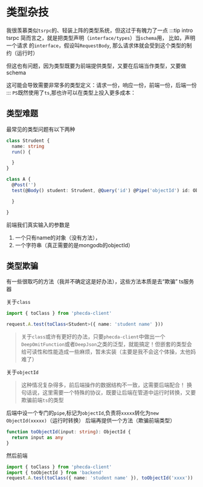 # 类型杂技

我很羡慕类似`tsrpc`的、轻装上阵的类型系统，但这过于有魄力了一点
:::tip intro tsrpc
简而言之，就是把类型声明（`interface/types`）当`schema`用，
比如，声明一个请求 的`interface`，假设叫`RequestBody`, 那么请求体就会受到这个类型的制约（运行时）

但这也有问题，因为类型既要为前端提供类型，又要在后端当作类型，又要做 schema

这可能会导致需要非常多的类型定义：请求一份，响应一份，前端一份，后端一份
:::
`PS`既然使用了`ts`,那也许可以在类型上投入更多成本：


## 类型难题

最常见的类型问题有以下两种

```ts
class Strudent {
  name: string
  run() {

  }
}

class A {
  @Post('')
  test(@Body() student: Strudent, @Query('id') @Pipe('objectId') id: ObjectId) {

  }

}
```
前端我们真实输入的参数是
1. 一个只有name的对象（没有方法），
2. 一个字符串（真正需要的是mongodb的objectId）



## 类型欺骗
有一些很取巧的方法（我并不确定这是好办法），这些方法本质是去“欺骗” ts服务器

关于`class`
```ts
import { toClass } from 'phecda-client'

request.A.test(toClass<Student>({ name: 'student name' }))
```
> 关于`class`或许有更好的办法，只要`phecda-client`中做出一个`DeepOmitFunction`或者`DeepJson`之类的泛型，就能搞定！但嵌套的类型会给可读性和性能造成一些麻烦，暂未实装（主要是我不会这个体操，太他妈难了）

关于`objectId`
> 这种情况复杂得多，前后端操作的数据结构不一致，这需要后端配合！
> 换句话说，这里需要一个特殊的协议，既要让后端在管道中运行时转换，又要欺骗前端`ts`的类型

后端中设一个专门的`pipe`,标记为`objectId`,负责将`xxxxx`转化为`new ObjectId(xxxxx)`（运行时转换）
后端再提供一个方法（欺骗前端类型）
```ts
function toObjectId(input: string): ObjectId {
  return input as any
}
```


然后前端
```ts
import { toClass } from 'phecda-client'
import { toObjectId } from 'backend'
request.A.test(toClass({ name: 'student name' }), toObjectId('xxxx'))
```
